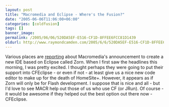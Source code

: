 ```yaml
---
layout: post
title: "Macromedia and Eclipse - Where's the Fusion?"
date: "2005-06-06T11:06:00+06:00"
categories: [coldfusion]
tags: []
banner_image: 
permalink: /2005/06/06/520DA5EF-E516-CF1D-8FFEE6FCC81D1439
oldurl: http://www.raymondcamden.com/2005/6/6/520DA5EF-E516-CF1D-8FFEE6FCC81D1439
---
```


Various places are <a href="http://news.com.com/Macromedia+aligns+with+Eclipse/2100-1032_3-5730781.html?tag=nefd.top">reporting</a> about Macromedia's announcement to create a new IDE based on Eclipse called Zorn. When I first saw the headlines this morning, I was pretty excited. I thought perhaps they were going to put their support into CFEclipse - or even if not - at least give us a nice new code editor to make up for the death of HomeSite+. However, it appears as if Zorn will only be for Flash development. I suppose that is nice and all - but I'd love to see MACR help out those of us who use CF (or JRun). Of course - it would be awesome if they helped out the best option out there now - CFEclipse.